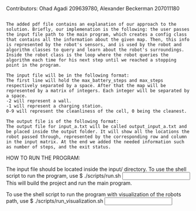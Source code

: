 Contributors: Ohad Agadi 209639780, Alexander Beckerman 207011180 

~~~~~~~~~~~~~

The added pdf file contains an explanation of our approach to the solution. Briefly, our implemenation is the following: the user passes the input file path to the main program, which creates a config class that contains all the information about the given map. Then, this info is represented by the robot's sensors, and is used by the robot and algorithm classes to query and learn about the robot's surroundings. Inside the robot class is the loop where the robot queries the algorithm each time for his next step until we reached a stopping point in the program.

The input file will be in the following format:
The first line will hold the max_battery_steps and max_steps respectively separated by a space. After that the map will be represented by a matrix of integers. Each integer will be separated by a space.
-2 will represent a wall.
-1 will represent a charging station.
0-9 will represent the cleanliness of the cell, 0 being the cleanest.

The output file is of the following format:
The output file for input_a.txt will be called output_input_a.txt and be placed inside the output folder. It will show all the locations the robot passed through, represented by the corresponding row and column in the input matrix. At the end we added the needed information such as number of steps, and the exit status.

~~~~~~~~~~~~~

HOW TO RUN THE PROGRAM:

The input file should be located inside the input/ directory. To use the shell script to run the program, use 
    $ ./scripts/run.sh <input file name> 
This will build the project and run the main program.

To use the shell script to run the program with visualization of the robots path, use
    $ ./scripts/run_visualization.sh <input file name>

